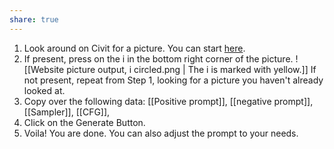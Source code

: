 ```yaml
---
share: true
---
```

1. Look around on Civit for a picture. You can start [here](https://civitai.com/models/7240/meinamix).
2. If present, press on the i in the bottom right corner of the picture. 
![[Website picture output, i circled.png | The i is marked with yellow.]]
If not present, repeat from Step 1, looking for a picture you haven't already looked at. 
3. Copy over the following data: [[Positive prompt]], [[negative prompt]], [[Sampler]], [[CFG]], 
4. Click on the Generate Button.
5. Voila! You are done. You can also adjust the prompt to your needs.